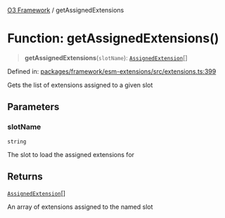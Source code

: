 [O3 Framework](../API.md) / getAssignedExtensions

# Function: getAssignedExtensions()

> **getAssignedExtensions**(`slotName`): [`AssignedExtension`](../interfaces/AssignedExtension.md)[]

Defined in: [packages/framework/esm-extensions/src/extensions.ts:399](https://github.com/openmrs/openmrs-esm-core/blob/18d2874f03a33a6ab8295af0e87ac97fdd150718/packages/framework/esm-extensions/src/extensions.ts#L399)

Gets the list of extensions assigned to a given slot

## Parameters

### slotName

`string`

The slot to load the assigned extensions for

## Returns

[`AssignedExtension`](../interfaces/AssignedExtension.md)[]

An array of extensions assigned to the named slot
